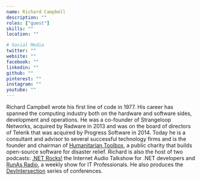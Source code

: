 ```yaml
---
name: Richard Campbell
description: ""
roles: ["guest"]
skills: ""
location: ""

# Social Media
twitter: ""
website: ""
facebook: ""
linkedin: ""
github: ""
pinterest: ""
instagram: ""
youtube: ""
---
```

Richard Campbell wrote his first line of code in 1977. His career has spanned the computing industry both on the hardware and software sides, development and operations. He was a co-founder of Strangeloop Networks, acquired by Radware in 2013 and was on the board of directors of Telerik that was acquired by Progress Software in 2014. Today he is a consultant and advisor to several successful technology firms and is the founder and chairman of <a href="https://www.htbox.org/">Humanitarian Toolbox</a>, a public charity that builds open-source software for disaster relief. Richard is also the host of two podcasts: <a href="https://www.dotnetrocks.com/">.NET Rocks!</a> the Internet Audio Talkshow for .NET developers and <a href="http://www.runasradio.com/">RunAs Radio</a>, a weekly show for IT Professionals. He also produces the <a href="https://www.devintersection.com/">DevIntersection</a> series of conferences.
<!--more-->


